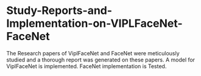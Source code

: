 # Study-Reports-and-Implementation-on-VIPLFaceNet-FaceNet
The Research papers of ViplFaceNet and FaceNet were meticulously studied and a thorough report was generated on these papers. 
A model for ViplFaceNet is implemented. FaceNet implementation is Tested.
